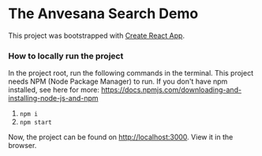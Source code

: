 # The Anvesana Search Demo

This project was bootstrapped with [Create React App](https://github.com/facebook/create-react-app).

### How to locally run the project

In the project root, run the following commands in the terminal. This project needs NPM (Node Package Manager) to run. If you don't have npm installed, see here for more: https://docs.npmjs.com/downloading-and-installing-node-js-and-npm

1. `npm i`
2. `npm start`

Now, the project can be found on [http://localhost:3000](http://localhost:3000). View it in the browser.
